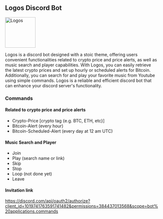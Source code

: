 ## Logos Discord Bot

<img src="https://cdn-icons-png.flaticon.com/512/2838/2838722.png" alt="Logos" width="100" height="100">

Logos is a discord bot designed with a stoic theme, offering users convenient functionalities related to crypto price and price alerts, as well as music search and player capabilities. With Logos, you can easily retrieve the latest crypto prices and set up hourly or scheduled alerts for Bitcoin. Additionally, you can search for and play your favorite music from Youtube using simple commands. Logos is a reliable and efficient discord bot that can enhance your discord server's functionality.

### Commands
#### Related to crypto price and price alerts
- Crypto-Price [crypto tag {e.g. BTC, ETH, etc}]
- Bitcoin-Alert (every hour)
- Bitcoin-Scheduled-Alert (every day at 12 am UTC)

#### Music Search and Player
- Join
- Play (search name or link)
- Skip
- Stop 
- Loop (not done yet)
- Leave

#### Invitation link
https://discord.com/api/oauth2/authorize?client_id=1019741763591741482&permissions=384437013568&scope=bot%20applications.commands
